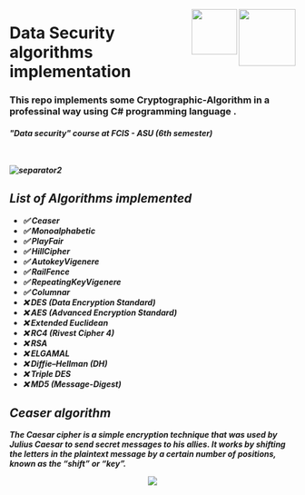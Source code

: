 
<p><a href="https://www.asu.edu.eg/"><img align="right" src="https://ums.asu.edu.eg/images/logo.png" width="100" /></a></p>
<p><img align="right" src="https://seeklogo.com/images/C/c-sharp-c-logo-02F17714BA-seeklogo.com.png" width="80" /></a></p>
<div align=left>
<h1>
  Data Security algorithms  <br> implementation 
</h1>
  <h3>
    This repo implements some  Cryptographic-Algorithm in a professinal way using C# programming language .
  </h3>
 <h5>
    "Data security" course at FCIS - ASU 
        (6th semester)
<div>
<br>
<br>

![separator2](https://i.imgur.com/4gX5WFr.png)
## List of Algorithms implemented

 - ✅ Ceaser
 - ✅ Monoalphabetic
 - ✅ PlayFair
 - ✅ HillCipher
 - ✅ AutokeyVigenere
 - ✅ RailFence
 - ✅ RepeatingKeyVigenere
 - ✅ Columnar
 - ❌ DES (Data Encryption Standard)
 - ❌ AES (Advanced Encryption Standard)
 - ❌ Extended Euclidean
 - ❌ RC4 (Rivest Cipher 4)
 - ❌ RSA
 - ❌ ELGAMAL
 - ❌ Diffie–Hellman (DH)
 - ❌ Triple DES
 - ❌ MD5 (Message-Digest)



## Ceaser algorithm 

The Caesar cipher is a simple encryption technique that was used by Julius Caesar to send secret messages to his allies. It works by shifting the letters in the plaintext message by a certain number of positions, known as the “shift” or “key”.
<p align="center"><img  src="https://github.com/abdalla-am/Data-Security-Project-2024/blob/6529df74081791293e5fd680b860d99d2bc50e8f/readme%20photos/ceaser%20algo%20photo.gif"  /></p>
